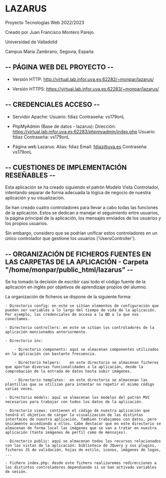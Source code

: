 # LAZARUS

  Proyecto Tecnologías Web 2022/2023           
                                               
  Creado por Juan Francisco Montero Parejo.    
                                               
  Universidad de Valladolid                   

  Campus María Zambrano, Segovia, España       


-- PÁGINA WEB DEL PROYECTO --
-----------------------------
  - Versión HTTP:  http://virtual.lab.infor.uva.es:62282/~monpar/lazarus/
  
  - Versión HTTPS: https://virtual.lab.infor.uva.es:62283/~monpar/lazarus/


-- CREDENCIALES ACCESO --
-------------------------

  - Servidor Apache: 
      Usuario:    fdiaz
      Contraseña: vs179onL
  
  - PhpMyAdmin (Base de datos - lazarus):
      Dirección:  https://virtual.lab.infor.uva.es:62283/phpmyadmin/index.php
      Usuario:    fdiaz
      Contraseña: vs179onL

  - Página web Lazarus:
      Alias:    fdiaz
      Email:      fdiaz@uva.es
      Contraseña: vs179onL


-- CUESTIONES DE IMPLEMENTACIÓN RESEÑABLES --
---------------------------------------------

  Esta aplicación se ha creado siguiendo el patrón Modelo Vista Controlador, intentando separar de forma adecuada la lógica de negocio de nuestra aplicación y su visualización.

  Se han creado cuatro controladores para llevar a cabo todas las funciones de la aplicación. Estos se dedican a manejar el seguimiento entre usuarios, la página principal de la aplicación, los mensajes enviados de los usuarios y los propios usuarios.

  Sin embargo, considero que se podrían unificar estos controladores en un único controlador que gestione los usuarios ('UsersController').


-- ORGANIZACIÓN DE FICHEROS FUENTES EN LAS CARPETAS DE LA APLICACIÓN - Carpeta "/home/monpar/public_html/lazarus" --
--------------------------------------------------------------------------------------------------------------------

  Se ha tomado la decisión de escribir casi todo el código fuente de la aplicación en inglés por objetivos de aprendizaje propios del alumno.

  La organización de ficheros se dispone de la siguiente forma:

    - Directorio config: en este se sitúan elementos de configuración que pueden ser variables a lo largo del tiempo de vida de la aplicación. Por ejemplo, las credenciales de acceso a la BD a la que nos conectamos.

    - Directorio controllers: en este se sitúan los controladores de la aplicación mencionados anteriormente.

    - Directorio inc:

        - Directorio components: aquí se almacenan componentes utilizados en la aplicación con bastante frecuencia.

        - Directorio helpers:    en este directorio se almacenan ficheros que aportan diversas funcionalidades a la aplicación, desde la comprobación de la entrada de datos hasta subir imágenes.
        
        - Directorio templates:  en este directorio se almacenan las plantillas que se utilizan para intentar no repetir el mismo código varias veces.

    - Directorio models: aquí se almacenan los modelos del patrón MVC necesarios para trabajar con todos los datos de la aplicación.

    - Directorio views: contienen el código de nuestra aplicación que tendrá el objetivo de cargar la visualización de las distintas interfaces de nuestra aplicación. También trabajamos con datos, pero únicamente accediendo a ellos. Cabe destacar que en este directorio se almacenan de forma local las imágenes que se van a tratar en nuestra aplicación (tanto imágenes de perfil como de mensajes).

    - Directorio public: aquí se almacenan todos los recursos relacionados con las vistas de la aplicación: biblioteca de JQuery y sus plugins, ficheros JS de validación, hojas de estilo, iconos, imágenes de logos, ...

    - Fichero index.php: desde este fichero realizaremos redirecciones a los distintos controladores dependiende si se han activado variables de sesión.
